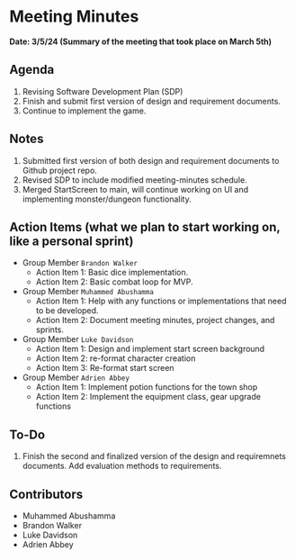 # Meeting Minutes
**Date: 3/5/24 (Summary of the meeting that took place on March 5th)**


## Agenda
1. Revising Software Development Plan (SDP)
2. Finish and submit first version of design and requirement documents.
3. Continue to implement the game.


## Notes
1. Submitted first version of both design and requirement documents to Github project repo.
2. Revised SDP to include modified meeting-minutes schedule.
3. Merged StartScreen to main, will continue working on UI and implementing monster/dungeon functionality. 

## Action Items (what we plan to start working on, like a personal sprint) 
* Group Member `Brandon Walker`
    * Action Item 1: Basic dice implementation.
    * Action Item 2: Basic combat loop for MVP.
* Group Member `Muhammed Abushamma`
    * Action Item 1: Help with any functions or implementations that need to be developed.
    * Action Item 2: Document meeting minutes, project changes, and sprints.
* Group Member `Luke Davidson`
    * Action Item 1: Design and implement start screen background
    * Action Item 2: re-format character creation
    * Action Item 3: Re-format start screen
* Group Member `Adrien Abbey`
    * Action Item 1: Implement potion functions for the town shop
    * Action Item 2: Implement the equipment class, gear upgrade functions
 
## To-Do
1. Finish the second and finalized version of the design and requiremnets documents. Add evaluation methods to requirements.

## Contributors
* Muhammed Abushamma
* Brandon Walker
* Luke Davidson
* Adrien Abbey
